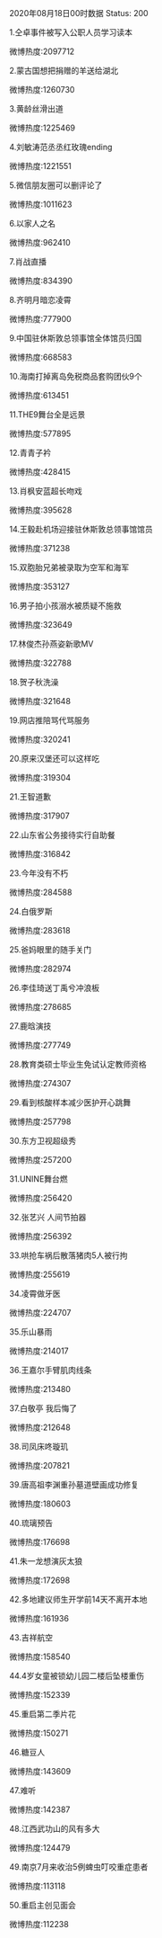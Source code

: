 2020年08月18日00时数据
Status: 200

1.仝卓事件被写入公职人员学习读本

微博热度:2097712

2.蒙古国想把捐赠的羊送给湖北

微博热度:1260730

3.黄龄丝滑出道

微博热度:1225469

4.刘敏涛范丞丞红玫瑰ending

微博热度:1221551

5.微信朋友圈可以删评论了

微博热度:1011623

6.以家人之名

微博热度:962410

7.肖战直播

微博热度:834390

8.齐明月暗恋凌霄

微博热度:777900

9.中国驻休斯敦总领事馆全体馆员归国

微博热度:668583

10.海南打掉离岛免税商品套购团伙9个

微博热度:613451

11.THE9舞台全是远景

微博热度:577895

12.青青子衿

微博热度:428415

13.肖枫安蓝超长吻戏

微博热度:395628

14.王毅赴机场迎接驻休斯敦总领事馆馆员

微博热度:371238

15.双胞胎兄弟被录取为空军和海军

微博热度:353127

16.男子拍小孩溺水被质疑不施救

微博热度:323649

17.林俊杰孙燕姿新歌MV

微博热度:322788

18.贺子秋洗澡

微博热度:321648

19.网店推陪骂代骂服务

微博热度:320241

20.原来汉堡还可以这样吃

微博热度:319304

21.王智道歉

微博热度:317907

22.山东省公务接待实行自助餐

微博热度:316842

23.今年没有不朽

微博热度:284588

24.白俄罗斯

微博热度:283618

25.爸妈眼里的随手关门

微博热度:282974

26.李佳琦送丁禹兮冲浪板

微博热度:278685

27.鹿晗演技

微博热度:277749

28.教育类硕士毕业生免试认定教师资格

微博热度:274307

29.看到核酸样本减少医护开心跳舞

微博热度:257798

30.东方卫视超级秀

微博热度:257200

31.UNINE舞台燃

微博热度:256420

32.张艺兴 人间节拍器

微博热度:256392

33.哄抢车祸后散落猪肉5人被行拘

微博热度:255619

34.凌霄做牙医

微博热度:224707

35.乐山暴雨

微博热度:214017

36.王嘉尔手臂肌肉线条

微博热度:213480

37.白敬亭 我后悔了

微博热度:212648

38.司凤床咚璇玑

微博热度:207821

39.唐高祖李渊重孙墓道壁画成功修复

微博热度:180603

40.琉璃预告

微博热度:176698

41.朱一龙想演灰太狼

微博热度:172698

42.多地建议师生开学前14天不离开本地

微博热度:161936

43.吉祥航空

微博热度:158540

44.4岁女童被锁幼儿园二楼后坠楼重伤

微博热度:152339

45.重启第二季片花

微博热度:150271

46.糖豆人

微博热度:143609

47.难听

微博热度:142387

48.江西武功山的风有多大

微博热度:124479

49.南京7月来收治5例蜱虫叮咬重症患者

微博热度:113118

50.重启主创见面会

微博热度:112238

